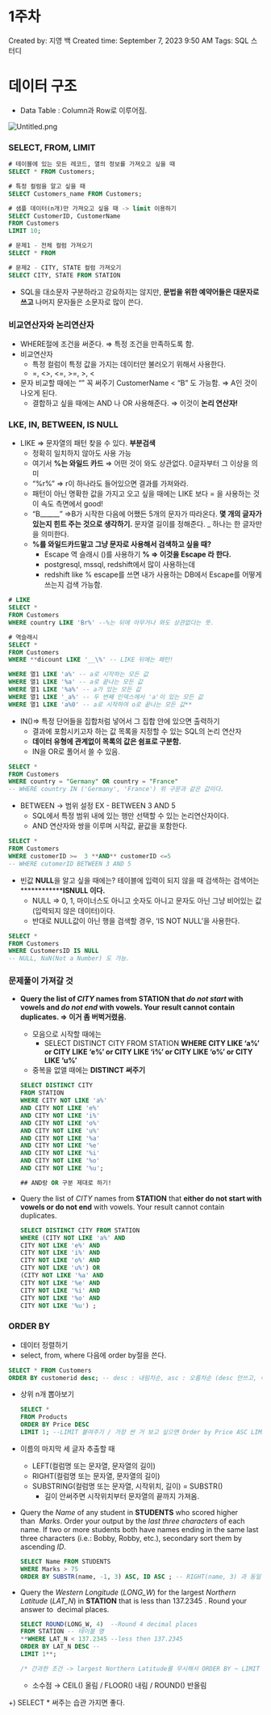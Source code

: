 # 1주차

Created by: 지영 백
Created time: September 7, 2023 9:50 AM
Tags: SQL 스터디

# 데이터 구조

- Data Table : Column과 Row로 이루어짐.

![Untitled.png](/SQL_Advanced/WEEK1/Untitled.png)

### SELECT, FROM, LIMIT

```sql
# 테이블에 있는 모든 레코드, 열의 정보를 가져오고 싶을 때
SELECT * FROM Customers;

# 특정 컬럼을 알고 싶을 때
SELECT Customers_name FROM Customers;

# 샘플 데이터(n개)만 가져오고 싶을 때 -> limit 이용하기
SELECT CustomerID, CustomerName
FROM Customers
LIMIT 10;
```

```sql
# 문제1 - 전체 컬럼 가져오기
SELECT * FROM 

# 문제2 - CITY, STATE 컬럼 가져오기
SELECT CITY, STATE FROM STATION

```

- SQL을 대소문자 구분하라고 강요하지는 않지만, **문법을 위한 예약어들은 대문자로 쓰고** 나머지 문자들은 소문자로 많이 쓴다.

### 비교연산자와 논리연산자

- WHERE절에 조건을 써준다.  ⇒ 특정 조건을 만족하도록 함.
- 비교연산자
    - 특정 컬럼이 특정 값을 가지는 데이터만 불러오기 위해서 사용한다.
    - =, <>, <=, >=, >, <
- 문자 비교할 때에는 “” 꼭 써주기 CustomerName < “B” 도 가능함. ⇒ A인 것이 나오게 된다.
    - 결합하고 싶을 때에는 AND 나 OR 사용해준다. ⇒ 이것이 **논리 연산자!**

### LKE, IN, BETWEEN, IS NULL

- LIKE ⇒ 문자열의 패턴 찾을 수 있다. **부분검색**
    - 정확히 일치하지 않아도 사용 가능
    - 여기서 **%는 와일드 카드** ⇒ 어떤 것이 와도 상관없다. 0글자부터 그 이상을 의미
    - “%r%” ⇒ r이 하나라도 들어있으면 결과를 가져와라.
    - 패턴이 아닌 명확한 값을 가지고 오고 싶을 때에는 LIKE 보다 = 을 사용하는 것이 속도 측면에서 good!
    - “B______” ⇒B가 시작한 다음에 어쨌든 5개의 문자가 따라온다. **몇 개의 글자가 있는지 힌트 주는 것으로 생각하기.** 문자열 길이를 정해준다. _ 하나는 한 글자만을 의미한다.
    - **%를 와일드카드말고 그냥 문자로 사용해서 검색하고 싶을 때?**
        - Escape 역 슬래시 (\)를 사용하기  **\% ⇒ 이것을 Escape 라 한다.**
        - postgresql, mssql, redshift에서 많이 사용하는데
        - redshift like % escape를 쓰면 내가 사용하는 DB에서 Escape를 어떻게 쓰는지 검색 가능함.

```sql
# LIKE
SELECT * 
FROM Customers
WHERE country LIKE 'Br%' --%는 뒤에 아무거나 와도 상관없다는 뜻.

# 역슬래시
SELECT *
FROM Customers
WHERE **dicount LIKE '__\%' -- LIKE 뒤에는 패턴!

WHERE 열1 LIKE 'a%' -- a로 시작하는 모든 값
WHERE 열1 LIKE '%a' -- a로 끝나는 모든 값
WHERE 열1 LIKE '%a%' -- a가 있는 모든 값
WHERE 열1 LIKE '_a%' -- 두 번째 인덱스에서 'a'이 있는 모든 값
WHERE 열1 LIKE 'a%0' -- a로 시작하여 o로 끝나는 모든 값**
```

- IN()⇒ 특정 단어들을 집합처럼 넣어서 그 집합 안에 있으면 출력하기
    - 결과에 포함시키고자 하는 값 목록을 지정할 수 있는 SQL의 논리 연산자
    - **데이터 유형에 관계없이 목록의 값은 쉼표로 구분함.**
    - IN을 OR로 풀어서 쓸 수 있음.

```sql
SELECT *
FROM Customers
WHERE country = "Germany" OR country = "France"
-- WHERE country IN ('Germany', 'France') 위 구문과 같은 값이다. 
```

- BETWEEN → 범위 설정 EX - BETWEEN 3 AND 5
    - SQL에서 특정 범위 내에 있는 행만 선택할 수 있는 논리연산자이다.
    - AND 연산자와 쌍을 이루며 시작값, 끝값을 포함한다.

```sql
SELECT *
FROM Customers
WHERE customerID >=  3 **AND** customerID <=5
-- WHERE cutomerID BETWEEN 3 AND 5
```

- 빈값 **NULL**을 알고 싶을 때에는? 테이블에 입력이 되지 않을 때 검색하는 검색어는 **************ISNULL  이다.**
    - NULL ⇒ 0, 1, 마이너스도 아니고 숫자도 아니고 문자도 아닌 그냥 비어있는 값(입력되지 않은 데이터)이다.
    - 반대로 NULL값이 아닌 행을 검색할 경우, ‘IS NOT NULL’을 사용한다.

```sql
SELECT *
FROM Customers
WHERE CustomersID IS NULL
-- NULL, NaN(Not a Number) 도 가능. 
```

### 문제풀이 가져갈 것

- **Query the list of *CITY* names from STATION that *do not start* with vowels and *do not end* with vowels. Your result cannot contain duplicates. ⇒ 이거 좀 버벅거렸음.**
    - 모음으로 시작할 때에는
        - SELECT DISTINCT CITY FROM STATION **WHERE CITY LIKE ‘a%’ or CITY LIKE ‘e%’ or CITY LIKE ‘i%’ or CITY LIKE ‘o%’ or CITY LIKE ‘u%’**
    - 중복을 없앨 때에는 **********************************DISTINCT 써주기**********************************
    
    ```sql
    SELECT DISTINCT CITY 
    FROM STATION 
    WHERE CITY NOT LIKE 'a%'
    AND CITY NOT LIKE 'e%'
    AND CITY NOT LIKE 'i%' 
    AND CITY NOT LIKE 'o%'
    AND CITY NOT LIKE 'u%'
    AND CITY NOT LIKE '%a' 
    AND CITY NOT LIKE '%e'
    AND CITY NOT LIKE '%i'
    AND CITY NOT LIKE '%o'
    AND CITY NOT LIKE '%u';
    
    ## AND랑 OR 구분 제대로 하기!
    ```
    
- Query the list of *CITY* names from **STATION** that **either do not start with vowels or do not end** with vowels. Your result cannot contain duplicates.
    
    ```sql
    SELECT DISTINCT CITY FROM STATION
    WHERE (CITY NOT LIKE 'a%' AND
    CITY NOT LIKE 'e%' AND
    CITY NOT LIKE 'i%' AND
    CITY NOT LIKE 'o%' AND
    CITY NOT LIKE 'u%') OR
    (CITY NOT LIKE '%a' AND
    CITY NOT LIKE '%e' AND
    CITY NOT LIKE '%i' AND
    CITY NOT LIKE '%o' AND
    CITY NOT LIKE '%u') ;
    ```
    

### ORDER BY

- 데이터 정렬하기
- select, from, where 다음에 order by절을 쓴다.

```sql
SELECT * FROM Customers
ORDER BY customerid desc; -- desc : 내림차순, asc : 오름차순 (desc 안쓰고, 즉 안쓰면 default값)
```

- 상위 n개 뽑아보기
    
    ```sql
    SELECT *
    FROM Products
    ORDER BY Price DESC
    LIMIT 1; --LIMIT 붙여주기 / 가장 싼 거 보고 싶으면 Order by Price ASC LIMIT 1 해주기
    ```
    
- 이름의 마지막 세 글자 추출할 때
    - LEFT(컬럼명 또는 문자열, 문자열의 길이)
    - RIGHT(컬럼명 또는 문자열, 문자열의 길이)
    - SUBSTRING(컬럼명 또는 문자열, 시작위치, 길이)
    = SUBSTR()
        - 길이 안써주면 시작위치부터 문자열의 끝까지 가져옴.
- Query the *Name* of any student in **STUDENTS** who scored higher than  *Marks*. Order your output by the *last three characters* of each name. If two or more students both have names ending in the same last three characters (i.e.: Bobby, Robby, etc.), secondary sort them by ascending *ID*.
    
    ```sql
    SELECT Name FROM STUDENTS
    WHERE Marks > 75 
    ORDER BY SUBSTR(name, -1, 3) ASC, ID ASC ; -- RIGHT(name, 3) 과 동일
    ```
    
- Query the *Western Longitude* (*LONG_W*) for the largest *Northern Latitude* (*LAT_N*) in **STATION** that is less than 137.2345 . Round your answer to  decimal places.
    
    ```sql
    SELECT ROUND(LONG_W, 4)  --Round 4 decimal places
    FROM STATION -- 테이블 명
    **WHERE LAT_N < 137.2345 --less then 137.2345
    ORDER BY LAT_N DESC -- 
    LIMIT 1**;
    
    /* 간과한 조건 -> largest Northern Latitude를 무시해서 ORDER BY ~ LIMIT 1을 안씀. */
    ```
    
    - 소수점 → CEIL() 올림 / FLOOR() 내림 / ROUND() 반올림
    

+) SELECT * 써주는 습관 가지면 좋다.
